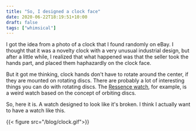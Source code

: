 ```yaml
---
title: "So, I designed a clock face"
date: 2020-06-22T18:19:51+10:00
draft: false
tags: ["whimsical"]
---
```

I got the idea from a photo of a clock that I found randomly on eBay. I thought that it was a novelty clock with a very unusual industrial design, but after a little while, I realized that what happened was that the seller took the hands part, and placed them haphazardly on the clock face. 

But it got me thinking, clock hands don't have to rotate around the center, if they are mounted on rotating discs. There are probably a lot of interesting things you can do with rotating discs. The [Ressence watch](https://ressencewatches.com), for example, is a weird watch based on the concept of orbiting discs.

So, here it is. A watch designed to look like it's broken. I think I actually want to have a watch like this.

{{< figure src="/blog/clock.gif">}}
